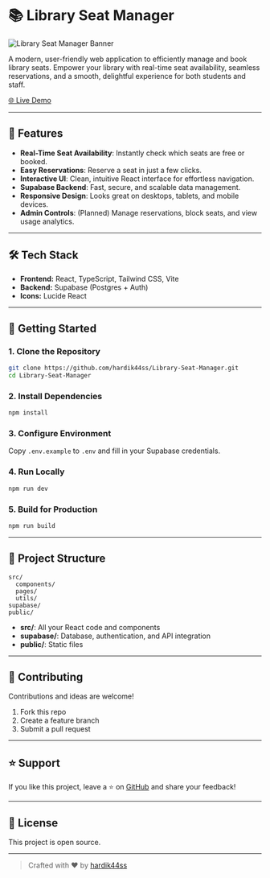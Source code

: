 # 📚 Library Seat Manager

![Library Seat Manager Banner](https://library-seat-manager.vercel.app/banner.png)

A modern, user-friendly web application to efficiently manage and book library seats. Empower your library with real-time seat availability, seamless reservations, and a smooth, delightful experience for both students and staff.

[🌐 Live Demo](https://library-seat-manager.vercel.app)

---

## 🚀 Features

- **Real-Time Seat Availability**: Instantly check which seats are free or booked.
- **Easy Reservations**: Reserve a seat in just a few clicks.
- **Interactive UI**: Clean, intuitive React interface for effortless navigation.
- **Supabase Backend**: Fast, secure, and scalable data management.
- **Responsive Design**: Looks great on desktops, tablets, and mobile devices.
- **Admin Controls**: (Planned) Manage reservations, block seats, and view usage analytics.

---

## 🛠️ Tech Stack

- **Frontend:** React, TypeScript, Tailwind CSS, Vite
- **Backend:** Supabase (Postgres + Auth)
- **Icons:** Lucide React

---

## 🏁 Getting Started

### 1. Clone the Repository

```bash
git clone https://github.com/hardik44ss/Library-Seat-Manager.git
cd Library-Seat-Manager
```

### 2. Install Dependencies

```bash
npm install
```

### 3. Configure Environment

Copy `.env.example` to `.env` and fill in your Supabase credentials.

### 4. Run Locally

```bash
npm run dev
```

### 5. Build for Production

```bash
npm run build
```

---

## 📂 Project Structure

```
src/
  components/
  pages/
  utils/
supabase/
public/
```

- **src/**: All your React code and components
- **supabase/**: Database, authentication, and API integration
- **public/**: Static files

---

## 🤝 Contributing

Contributions and ideas are welcome!  
1. Fork this repo  
2. Create a feature branch  
3. Submit a pull request

---

## ⭐ Support

If you like this project, leave a ⭐ on [GitHub](https://github.com/hardik44ss/Library-Seat-Manager) and share your feedback!

---

## 📝 License

This project is open source.

---

> Crafted with ❤️ by [hardik44ss](https://github.com/hardik44ss)
